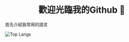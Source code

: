 <h1 align='center'>歡迎光臨我的Github 👋</h1>

首先介紹我常用的語言

![Top Langs](https://github-readme-stats.vercel.app/api/top-langs/?username=goodness090807&size_weight=0.5&count_weight=0.5&layout=compact&theme=dark)
